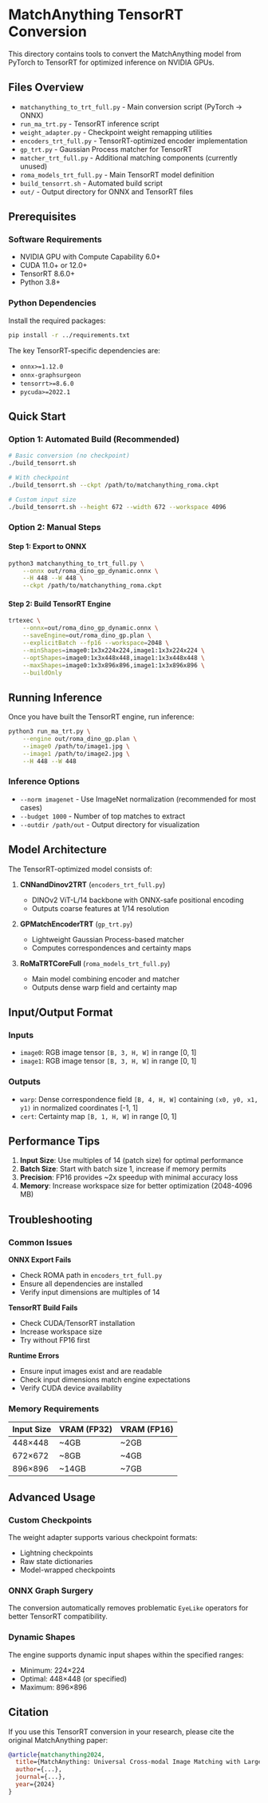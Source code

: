 # MatchAnything TensorRT Conversion

This directory contains tools to convert the MatchAnything model from PyTorch to TensorRT for optimized inference on NVIDIA GPUs.

## Files Overview

- `matchanything_to_trt_full.py` - Main conversion script (PyTorch → ONNX)
- `run_ma_trt.py` - TensorRT inference script
- `weight_adapter.py` - Checkpoint weight remapping utilities
- `encoders_trt_full.py` - TensorRT-optimized encoder implementation
- `gp_trt.py` - Gaussian Process matcher for TensorRT
- `matcher_trt_full.py` - Additional matching components (currently unused)
- `roma_models_trt_full.py` - Main TensorRT model definition
- `build_tensorrt.sh` - Automated build script
- `out/` - Output directory for ONNX and TensorRT files

## Prerequisites

### Software Requirements
- NVIDIA GPU with Compute Capability 6.0+
- CUDA 11.0+ or 12.0+
- TensorRT 8.6.0+
- Python 3.8+

### Python Dependencies
Install the required packages:
```bash
pip install -r ../requirements.txt
```

The key TensorRT-specific dependencies are:
- `onnx>=1.12.0`
- `onnx-graphsurgeon`
- `tensorrt>=8.6.0`
- `pycuda>=2022.1`

## Quick Start

### Option 1: Automated Build (Recommended)
```bash
# Basic conversion (no checkpoint)
./build_tensorrt.sh

# With checkpoint
./build_tensorrt.sh --ckpt /path/to/matchanything_roma.ckpt

# Custom input size
./build_tensorrt.sh --height 672 --width 672 --workspace 4096
```

### Option 2: Manual Steps

#### Step 1: Export to ONNX
```bash
python3 matchanything_to_trt_full.py \
    --onnx out/roma_dino_gp_dynamic.onnx \
    --H 448 --W 448 \
    --ckpt /path/to/matchanything_roma.ckpt
```

#### Step 2: Build TensorRT Engine
```bash
trtexec \
    --onnx=out/roma_dino_gp_dynamic.onnx \
    --saveEngine=out/roma_dino_gp.plan \
    --explicitBatch --fp16 --workspace=2048 \
    --minShapes=image0:1x3x224x224,image1:1x3x224x224 \
    --optShapes=image0:1x3x448x448,image1:1x3x448x448 \
    --maxShapes=image0:1x3x896x896,image1:1x3x896x896 \
    --buildOnly
```

## Running Inference

Once you have built the TensorRT engine, run inference:

```bash
python3 run_ma_trt.py \
    --engine out/roma_dino_gp.plan \
    --image0 /path/to/image1.jpg \
    --image1 /path/to/image2.jpg \
    --H 448 --W 448
```

### Inference Options
- `--norm imagenet` - Use ImageNet normalization (recommended for most cases)
- `--budget 1000` - Number of top matches to extract
- `--outdir /path/out` - Output directory for visualization

## Model Architecture

The TensorRT-optimized model consists of:

1. **CNNandDinov2TRT** (`encoders_trt_full.py`)
   - DINOv2 ViT-L/14 backbone with ONNX-safe positional encoding
   - Outputs coarse features at 1/14 resolution

2. **GPMatchEncoderTRT** (`gp_trt.py`)
   - Lightweight Gaussian Process-based matcher
   - Computes correspondences and certainty maps

3. **RoMaTRTCoreFull** (`roma_models_trt_full.py`)
   - Main model combining encoder and matcher
   - Outputs dense warp field and certainty map

## Input/Output Format

### Inputs
- `image0`: RGB image tensor `[B, 3, H, W]` in range [0, 1]
- `image1`: RGB image tensor `[B, 3, H, W]` in range [0, 1]

### Outputs
- `warp`: Dense correspondence field `[B, 4, H, W]` containing `(x0, y0, x1, y1)` in normalized coordinates [-1, 1]
- `cert`: Certainty map `[B, 1, H, W]` in range [0, 1]

## Performance Tips

1. **Input Size**: Use multiples of 14 (patch size) for optimal performance
2. **Batch Size**: Start with batch size 1, increase if memory permits
3. **Precision**: FP16 provides ~2x speedup with minimal accuracy loss
4. **Memory**: Increase workspace size for better optimization (2048-4096 MB)

## Troubleshooting

### Common Issues

**ONNX Export Fails**
- Check ROMA path in `encoders_trt_full.py`
- Ensure all dependencies are installed
- Verify input dimensions are multiples of 14

**TensorRT Build Fails**
- Check CUDA/TensorRT installation
- Increase workspace size
- Try without FP16 first

**Runtime Errors**
- Ensure input images exist and are readable
- Check input dimensions match engine expectations
- Verify CUDA device availability

### Memory Requirements

| Input Size | VRAM (FP32) | VRAM (FP16) |
|------------|-------------|-------------|
| 448×448    | ~4GB        | ~2GB        |
| 672×672    | ~8GB        | ~4GB        |
| 896×896    | ~14GB       | ~7GB        |

## Advanced Usage

### Custom Checkpoints
The weight adapter supports various checkpoint formats:
- Lightning checkpoints
- Raw state dictionaries
- Model-wrapped checkpoints

### ONNX Graph Surgery
The conversion automatically removes problematic `EyeLike` operators for better TensorRT compatibility.

### Dynamic Shapes
The engine supports dynamic input shapes within the specified ranges:
- Minimum: 224×224
- Optimal: 448×448 (or specified)
- Maximum: 896×896

## Citation

If you use this TensorRT conversion in your research, please cite the original MatchAnything paper:

```bibtex
@article{matchanything2024,
  title={MatchAnything: Universal Cross-modal Image Matching with Large-scale Pre-training},
  author={...},
  journal={...},
  year={2024}
}
```